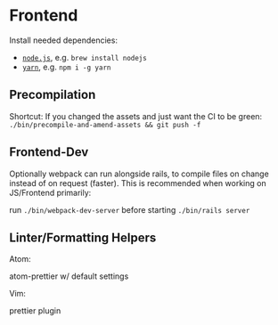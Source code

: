 
# Frontend

Install needed dependencies:

- [`node.js`](https://nodejs.org/en/download/), e.g. `brew install nodejs`
- [`yarn`](https://yarnpkg.com/en/docs/install), e.g. `npm i -g yarn`

## Precompilation

Shortcut: If you changed the assets and just want the CI to be green:
`./bin/precompile-and-amend-assets && git push -f`

## Frontend-Dev

Optionally webpack can run alongside rails, to compile files on change
instead of on request (faster).
This is recommended when working on JS/Frontend primarily:

run `./bin/webpack-dev-server` before starting `./bin/rails server`


## Linter/Formatting Helpers

Atom:

atom-prettier w/ default settings

Vim:

prettier plugin
